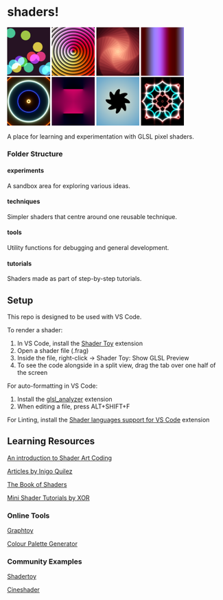 # shaders!

<div class="row">
    <img src="screenshots/Bouncing Balls.png" width="100">
    <img src="screenshots/Hypnotize.png" width="100">
    <img src="screenshots/Concentric%20Wobble.png" width="100">
    <img src="screenshots/Gradient%20Palette%20Animation.png" width="100">
    <img src="screenshots/Neon%20Sine%20Shrink.png" width="100">
    <img src="screenshots/Radial%20Gradient%20Lines.png" width="100">
    <img src="screenshots/Rounded%20Wobble%20Star.png" width="100">
    <img src="screenshots/Shader%20Art%20Intro.png" width="100">
</div>

A place for learning and experimentation with GLSL pixel shaders.

### Folder Structure

#### experiments

A sandbox area for exploring various ideas.

#### techniques

Simpler shaders that centre around one reusable technique.

#### tools

Utility functions for debugging and general development.

#### tutorials

Shaders made as part of step-by-step tutorials.

## Setup

This repo is designed to be used with VS Code.

To render a shader:
1. In VS Code, install the [Shader Toy](https://marketplace.visualstudio.com/items?itemName=stevensona.shader-toy) extension
2. Open a shader file (.frag)
3. Inside the file, right-click -> Shader Toy: Show GLSL Preview
4. To see the code alongside in a split view, drag the tab over one half of the screen 

For auto-formatting in VS Code:
1. Install the [glsl_analyzer](https://marketplace.visualstudio.com/items?itemName=nolanderc.glsl-analyzer) extension
2. When editing a file, press ALT+SHIFT+F 

For Linting, install the [Shader languages support for VS Code](https://marketplace.visualstudio.com/items?itemName=slevesque.shader) extension

## Learning Resources

[An introduction to Shader Art Coding](https://www.youtube.com/watch?v=f4s1h2YETNY)

[Articles by Inigo Quilez](https://iquilezles.org/articles/)

[The Book of Shaders](https://thebookofshaders.com/)

[Mini Shader Tutorials by XOR](https://substack.com/@xordev)

### Online Tools

[Graphtoy](https://graphtoy.com/)

[Colour Palette Generator](http://dev.thi.ng/gradients/)

### Community Examples

[Shadertoy](https://www.shadertoy.com/)

[Cineshader](https://cineshader.com/gallery)
